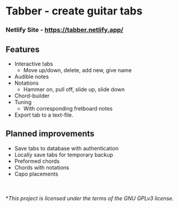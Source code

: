 # Tabber - create guitar tabs

### Netlify Site - https://tabber.netlify.app/

## Features
* Interactive tabs
  * Move up/down, delete, add new, give name
* Audible notes
* Notations
  * Hammer on, pull off, slide up, slide down
* Chord-builder
* Tuning
  * With corresponding fretboard notes
* Export tab to a text-file.

  
  
## Planned improvements 
* Save tabs to database with authentication
* Locally save tabs for temporary backup
* Preformed chords
* Chords with notations
* Capo placements


<br><br>
**This project is licensed under the terms of the GNU GPLv3 license.*
